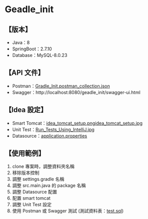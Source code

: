# Geadle_init

## 【版本】

* Java：8
* SpringBoot：2.7.10
* Database：MySQL-8.0.23

## 【API 文件】

* Postman：[Gradle_Init.postman_collection.json](__doc%2FGradle_Init.postman_collection.json)
* Swagger：http://localhost:8080/geadle_init/swagger-ui.html

## 【Idea 設定】

* Smart Tomcat：[idea_tomcat_setup.png](__doc%2Fidea_tomcat_setup.png)[idea_tomcat_setup.jpg](__doc%2Fidea_tomcat_setup.jpg)
* Unit Test：[Run_Tests_Using_IntelliJ.jpg](__doc%2FRun_Tests_Using_IntelliJ.jpg)
* Datasource：[application.properties](src%2Fmain%2Fresources%2Fapplication.properties)

## 【使用範例】
1. clone 專案時，調整資料夾名稱
2. 移除版本控制
3. 調整 settings.gradle 名稱
4. 調整 src.main.java 的 package 名稱
5. 調整 Datasource 配置
6. 配置 smart tomcat
7. 調整 Unit Test 設定
8. 使用 Postman 或 Swagger 測試 (測試資料表：[test.sql](__doc%2Fsql%2Ftest.sql))